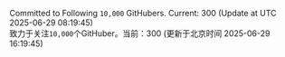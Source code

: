 Committed to Following `10,000` GitHubers. Current: <!-- FOLLOWING_COUNT -->300<!-- FOLLOWING_COUNT --> (Update at UTC <!-- LAST_UPDATED -->2025-06-29 08:19:45<!-- LAST_UPDATED -->)<br>
致力于关注`10,000`个GitHuber。当前：<!-- FOLLOWING_COUNT -->300<!-- FOLLOWING_COUNT --> (更新于北京时间 <!-- LAST_UPDATED_CST -->2025-06-29 16:19:45<!-- LAST_UPDATED_CST -->)
